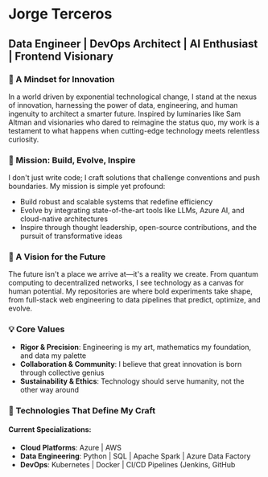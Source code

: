 # Jorge Terceros
## Data Engineer | DevOps Architect | AI Enthusiast | Frontend Visionary

### 🧠 A Mindset for Innovation
In a world driven by exponential technological change, I stand at the nexus of innovation, harnessing the power of data, engineering, and human ingenuity to architect a smarter future. Inspired by luminaries like Sam Altman and visionaries who dared to reimagine the status quo, my work is a testament to what happens when cutting-edge technology meets relentless curiosity.

### 🌟 Mission: Build, Evolve, Inspire
I don't just write code; I craft solutions that challenge conventions and push boundaries. My mission is simple yet profound:
- Build robust and scalable systems that redefine efficiency
- Evolve by integrating state-of-the-art tools like LLMs, Azure AI, and cloud-native architectures
- Inspire through thought leadership, open-source contributions, and the pursuit of transformative ideas

### 🔬 A Vision for the Future
The future isn't a place we arrive at—it's a reality we create. From quantum computing to decentralized networks, I see technology as a canvas for human potential. My repositories are where bold experiments take shape, from full-stack web engineering to data pipelines that predict, optimize, and evolve.

### 💡 Core Values
- **Rigor & Precision**: Engineering is my art, mathematics my foundation, and data my palette
- **Collaboration & Community**: I believe that great innovation is born through collective genius
- **Sustainability & Ethics**: Technology should serve humanity, not the other way around

### 🚀 Technologies That Define My Craft

#### Current Specializations:
- **Cloud Platforms**: Azure | AWS
- **Data Engineering**: Python | SQL | Apache Spark | Azure Data Factory
- **DevOps**: Kubernetes | Docker | CI/CD Pipelines (Jenkins, GitHub 
